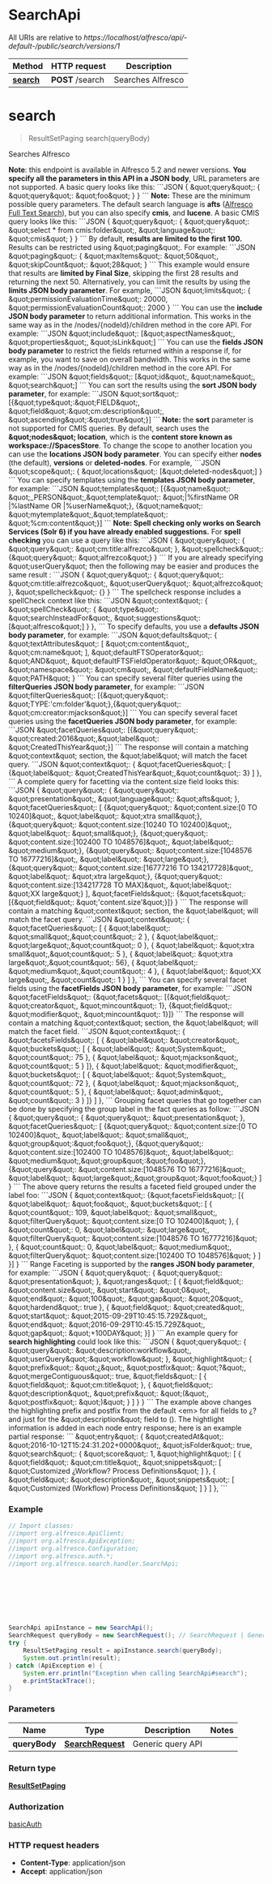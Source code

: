 # SearchApi

All URIs are relative to *https://localhost/alfresco/api/-default-/public/search/versions/1*

Method | HTTP request | Description
------------- | ------------- | -------------
[**search**](SearchApi.md#search) | **POST** /search | Searches Alfresco


<a name="search"></a>
# **search**
> ResultSetPaging search(queryBody)

Searches Alfresco

**Note**: this endpoint is available in Alfresco 5.2 and newer versions.  **You specify all the parameters in this API in a JSON body**, URL parameters are not supported. A basic query looks like this:  &#x60;&#x60;&#x60;JSON {   \&quot;query\&quot;: {     \&quot;query\&quot;: \&quot;foo\&quot;   } } &#x60;&#x60;&#x60;  **Note:** These are the minimum possible query parameters.  The default search language is **afts** ([Alfresco Full Text Search](http://docs.alfresco.com/5.1/concepts/rm-searchsyntax-intro.html)), but you can also specify **cmis**, and **lucene**.  A basic CMIS query looks like this:  &#x60;&#x60;&#x60;JSON {   \&quot;query\&quot;: {     \&quot;query\&quot;: \&quot;select * from cmis:folder\&quot;,     \&quot;language\&quot;: \&quot;cmis\&quot;   } } &#x60;&#x60;&#x60;  By default, **results are limited to the first 100.** Results can be restricted using \&quot;paging\&quot;. For example: &#x60;&#x60;&#x60;JSON \&quot;paging\&quot;: {   \&quot;maxItems\&quot;: \&quot;50\&quot;,   \&quot;skipCount\&quot;: \&quot;28\&quot; } &#x60;&#x60;&#x60; This example would ensure that results are **limited by Final Size**, skipping the first 28 results and returning the next 50.  Alternatively, you can limit the results by using the **limits JSON body parameter**. For example, &#x60;&#x60;&#x60;JSON \&quot;limits\&quot;: {   \&quot;permissionEvaluationTime\&quot;: 20000,   \&quot;permissionEvaluationCount\&quot;: 2000 } &#x60;&#x60;&#x60;  You can use the **include JSON body parameter** to return additional information. This works in the same way as in the /nodes/{nodeId}/children method in the core API. For example: &#x60;&#x60;&#x60;JSON \&quot;include\&quot;: [\&quot;aspectNames\&quot;, \&quot;properties\&quot;, \&quot;isLink\&quot;] &#x60;&#x60;&#x60;  You can use the **fields JSON body parameter** to restrict the fields returned within a response if, for example, you want to save on overall bandwidth. This works in the same way as in the /nodes/{nodeId}/children method in the core API. For example: &#x60;&#x60;&#x60;JSON \&quot;fields\&quot;: [\&quot;id\&quot;, \&quot;name\&quot;, \&quot;search\&quot;] &#x60;&#x60;&#x60;  You can sort the results using the **sort JSON body parameter**, for example: &#x60;&#x60;&#x60;JSON \&quot;sort\&quot;: [{\&quot;type\&quot;:\&quot;FIELD\&quot;, \&quot;field\&quot;:\&quot;cm:description\&quot;, \&quot;ascending\&quot;:\&quot;true\&quot;}] &#x60;&#x60;&#x60; **Note:** the **sort** parameter is not supported for CMIS queries.  By default, search uses the **\&quot;nodes\&quot; location**, which is the **content store known as workspace://SpacesStore**. To change the scope to another location you can use the **locations JSON body parameter**. You can specify either **nodes** (the default), **versions** or **deleted-nodes**.  For example, &#x60;&#x60;&#x60;JSON \&quot;scope\&quot;: {     \&quot;locations\&quot;: [\&quot;deleted-nodes\&quot;] } &#x60;&#x60;&#x60; You can specify templates using the **templates JSON body parameter**, for example: &#x60;&#x60;&#x60;JSON \&quot;templates\&quot;: [{\&quot;name\&quot;: \&quot;_PERSON\&quot;,\&quot;template\&quot;: \&quot;|%firstName OR |%lastName OR |%userName\&quot;},               {\&quot;name\&quot;: \&quot;mytemplate\&quot;,\&quot;template\&quot;: \&quot;%cm:content\&quot;}] &#x60;&#x60;&#x60;  **Note: Spell checking only works on Search Services (Solr 6) if you have already enabled suggestions.**  For **spell checking** you can use a query like this: &#x60;&#x60;&#x60;JSON {   \&quot;query\&quot;: {     \&quot;query\&quot;: \&quot;cm:title:alfrezco\&quot;   },   \&quot;spellcheck\&quot;: {\&quot;query\&quot;: \&quot;alfrezco\&quot;} } &#x60;&#x60;&#x60;  If you are already specifying \&quot;userQuery\&quot; then the following may be easier and produces the same result : &#x60;&#x60;&#x60;JSON {   \&quot;query\&quot;: {     \&quot;query\&quot;: \&quot;cm:title:alfrezco\&quot;,     \&quot;userQuery\&quot;: \&quot;alfrezco\&quot;   },   \&quot;spellcheck\&quot;: {} } &#x60;&#x60;&#x60;  The spellcheck response includes a spellCheck context like this: &#x60;&#x60;&#x60;JSON \&quot;context\&quot;: {   \&quot;spellCheck\&quot;: {     \&quot;type\&quot;: \&quot;searchInsteadFor\&quot;,     \&quot;suggestions\&quot;: [\&quot;alfresco\&quot;]   } }, &#x60;&#x60;&#x60;  To specify defaults, you  use a **defaults JSON body parameter**, for example: &#x60;&#x60;&#x60;JSON \&quot;defaults\&quot;: {   \&quot;textAttributes\&quot;: [     \&quot;cm:content\&quot;, \&quot;cm:name\&quot;   ],   \&quot;defaultFTSOperator\&quot;: \&quot;AND\&quot;,   \&quot;defaultFTSFieldOperator\&quot;: \&quot;OR\&quot;,   \&quot;namespace\&quot;: \&quot;cm\&quot;,   \&quot;defaultFieldName\&quot;: \&quot;PATH\&quot; } &#x60;&#x60;&#x60;  You can specify several filter queries using the **filterQueries JSON body parameter**, for example: &#x60;&#x60;&#x60;JSON \&quot;filterQueries\&quot;: [{\&quot;query\&quot;: \&quot;TYPE:&#39;cm:folder&#39;\&quot;},{\&quot;query\&quot;: \&quot;cm:creator:mjackson\&quot;}] &#x60;&#x60;&#x60;  You can specify several facet queries using the **facetQueries JSON body parameter**, for example: &#x60;&#x60;&#x60;JSON \&quot;facetQueries\&quot;: [{\&quot;query\&quot;: \&quot;created:2016\&quot;,\&quot;label\&quot;: \&quot;CreatedThisYear\&quot;}] &#x60;&#x60;&#x60; The response will contain a matching \&quot;context\&quot; section, the \&quot;label\&quot; will match the facet query. &#x60;&#x60;&#x60;JSON \&quot;context\&quot;: {   \&quot;facetQueries\&quot;: [     {\&quot;label\&quot;: \&quot;CreatedThisYear\&quot;,\&quot;count\&quot;: 3}   ] }, &#x60;&#x60;&#x60;  A complete query for facetting via the content.size field looks this: &#x60;&#x60;&#x60;JSON {   \&quot;query\&quot;: {     \&quot;query\&quot;: \&quot;presentation\&quot;,     \&quot;language\&quot;: \&quot;afts\&quot;   },     \&quot;facetQueries\&quot;: [         {\&quot;query\&quot;: \&quot;content.size:[0 TO 10240]\&quot;, \&quot;label\&quot;: \&quot;xtra small\&quot;},         {\&quot;query\&quot;: \&quot;content.size:[10240 TO 102400]\&quot;, \&quot;label\&quot;: \&quot;small\&quot;},         {\&quot;query\&quot;: \&quot;content.size:[102400 TO 1048576]\&quot;, \&quot;label\&quot;: \&quot;medium\&quot;},         {\&quot;query\&quot;: \&quot;content.size:[1048576 TO 16777216]\&quot;, \&quot;label\&quot;: \&quot;large\&quot;},         {\&quot;query\&quot;: \&quot;content.size:[16777216 TO 134217728]\&quot;, \&quot;label\&quot;: \&quot;xtra large\&quot;},         {\&quot;query\&quot;: \&quot;content.size:[134217728 TO MAX]\&quot;, \&quot;label\&quot;: \&quot;XX large\&quot;}   ],     \&quot;facetFields\&quot;: {\&quot;facets\&quot;: [{\&quot;field\&quot;: \&quot;&#39;content.size&#39;\&quot;}]} } &#x60;&#x60;&#x60;  The response will contain a matching \&quot;context\&quot; section, the \&quot;label\&quot; will match the facet query. &#x60;&#x60;&#x60;JSON \&quot;context\&quot;: {   \&quot;facetQueries\&quot;: [     { \&quot;label\&quot;: \&quot;small\&quot;,\&quot;count\&quot;: 2 },     { \&quot;label\&quot;: \&quot;large\&quot;,\&quot;count\&quot;: 0 },     { \&quot;label\&quot;: \&quot;xtra small\&quot;,\&quot;count\&quot;: 5 },     { \&quot;label\&quot;: \&quot;xtra large\&quot;,\&quot;count\&quot;: 56},     { \&quot;label\&quot;: \&quot;medium\&quot;,\&quot;count\&quot;: 4 },     { \&quot;label\&quot;: \&quot;XX large\&quot;, \&quot;count\&quot;: 1 }   ] }, &#x60;&#x60;&#x60;  You can specify several facet fields using the **facetFields JSON body parameter**, for example: &#x60;&#x60;&#x60;JSON \&quot;facetFields\&quot;: {\&quot;facets\&quot;: [{\&quot;field\&quot;: \&quot;creator\&quot;, \&quot;mincount\&quot;: 1}, {\&quot;field\&quot;: \&quot;modifier\&quot;, \&quot;mincount\&quot;: 1}]} &#x60;&#x60;&#x60; The response will contain a matching \&quot;context\&quot; section, the \&quot;label\&quot; will match the facet field. &#x60;&#x60;&#x60;JSON \&quot;context\&quot;: {    \&quot;facetsFields\&quot;: [      {  \&quot;label\&quot;: \&quot;creator\&quot;,         \&quot;buckets\&quot;: [           { \&quot;label\&quot;: \&quot;System\&quot;, \&quot;count\&quot;: 75 },           { \&quot;label\&quot;: \&quot;mjackson\&quot;, \&quot;count\&quot;: 5 }         ]},      {  \&quot;label\&quot;: \&quot;modifier\&quot;,         \&quot;buckets\&quot;: [           { \&quot;label\&quot;: \&quot;System\&quot;, \&quot;count\&quot;: 72 },           { \&quot;label\&quot;: \&quot;mjackson\&quot;, \&quot;count\&quot;: 5 },           { \&quot;label\&quot;: \&quot;admin\&quot;, \&quot;count\&quot;: 3 }         ]}    ] }, &#x60;&#x60;&#x60;  Grouping facet queries that go together can be done by specifying the group label in the fact queries as follow: &#x60;&#x60;&#x60;JSON     {         \&quot;query\&quot;: {             \&quot;query\&quot;: \&quot;presentation\&quot;         },         \&quot;facetQueries\&quot;: [             {\&quot;query\&quot;: \&quot;content.size:[0 TO 102400]\&quot;, \&quot;label\&quot;: \&quot;small\&quot;, \&quot;group\&quot;:\&quot;foo\&quot;},             {\&quot;query\&quot;: \&quot;content.size:[102400 TO 1048576]\&quot;, \&quot;label\&quot;: \&quot;medium\&quot;,\&quot;group\&quot;:\&quot;foo\&quot;},             {\&quot;query\&quot;: \&quot;content.size:[1048576 TO 16777216]\&quot;, \&quot;label\&quot;: \&quot;large\&quot;,\&quot;group\&quot;:\&quot;foo\&quot;}         ]     } &#x60;&#x60;&#x60; The above query returns the results a faceted field grouped under the label foo: &#x60;&#x60;&#x60;JSON {     \&quot;context\&quot;: {\&quot;facetsFields\&quot;: [{         \&quot;label\&quot;: \&quot;foo\&quot;,         \&quot;buckets\&quot;: [             {                 \&quot;count\&quot;: 109,                 \&quot;label\&quot;: \&quot;small\&quot;,                 \&quot;filterQuery\&quot;: \&quot;content.size:[0 TO 102400]\&quot;             },             {                 \&quot;count\&quot;: 0,                 \&quot;label\&quot;: \&quot;large\&quot;,                 \&quot;filterQuery\&quot;: \&quot;content.size:[1048576 TO 16777216]\&quot;             },             {                 \&quot;count\&quot;: 0,                 \&quot;label\&quot;: \&quot;medium\&quot;,                 \&quot;filterQuery\&quot;: \&quot;content.size:[102400 TO 1048576]\&quot;             }         ]     }] } &#x60;&#x60;&#x60; Range Faceting is supported by the **ranges JSON body parameter**, for example: &#x60;&#x60;&#x60;JSON     {         \&quot;query\&quot;: {             \&quot;query\&quot;: \&quot;presentation\&quot;         },         \&quot;ranges\&quot;: [         {             \&quot;field\&quot;: \&quot;content.size\&quot;,              \&quot;start\&quot;: \&quot;0\&quot;,              \&quot;end\&quot;: \&quot;100\&quot;,              \&quot;gap\&quot;: \&quot;20\&quot;,              \&quot;hardend\&quot;: true         },         {             \&quot;field\&quot;: \&quot;created\&quot;,             \&quot;start\&quot;: \&quot;2015-09-29T10:45:15.729Z\&quot;,             \&quot;end\&quot;: \&quot;2016-09-29T10:45:15.729Z\&quot;,             \&quot;gap\&quot;: \&quot;+100DAY\&quot;         }]     } &#x60;&#x60;&#x60; An example query for **search highlighting** could look like this: &#x60;&#x60;&#x60;JSON {   \&quot;query\&quot;: {     \&quot;query\&quot;: \&quot;description:workflow\&quot;,     \&quot;userQuery\&quot;:\&quot;workflow\&quot;   },   \&quot;highlight\&quot;: {     \&quot;prefix\&quot;: \&quot;¿\&quot;,     \&quot;postfix\&quot;: \&quot;?\&quot;,     \&quot;mergeContiguous\&quot;: true,     \&quot;fields\&quot;: [       {         \&quot;field\&quot;: \&quot;cm:title\&quot;       },       {         \&quot;field\&quot;: \&quot;description\&quot;,         \&quot;prefix\&quot;: \&quot;(\&quot;,         \&quot;postfix\&quot;: \&quot;)\&quot;       }      ]   } } &#x60;&#x60;&#x60; The example above changes the highlighting prefix and postfix from the  default &lt;em&gt; for all fields to ¿? and just for the \&quot;description\&quot; field to ().  The hightlight information is added in each node entry response; here is  an example partial response: &#x60;&#x60;&#x60; \&quot;entry\&quot;: {         \&quot;createdAt\&quot;: \&quot;2016-10-12T15:24:31.202+0000\&quot;,         \&quot;isFolder\&quot;: true,         \&quot;search\&quot;: {           \&quot;score\&quot;: 1,           \&quot;highlight\&quot;: [             {               \&quot;field\&quot;: \&quot;cm:title\&quot;,               \&quot;snippets\&quot;: [                 \&quot;Customized ¿Workflow? Process Definitions\&quot;               ]             },             {               \&quot;field\&quot;: \&quot;description\&quot;,               \&quot;snippets\&quot;: [                 \&quot;Customized (Workflow) Process Definitions\&quot;               ]             }           ]       }, &#x60;&#x60;&#x60; 

### Example
```java
// Import classes:
//import org.alfresco.ApiClient;
//import org.alfresco.ApiException;
//import org.alfresco.Configuration;
//import org.alfresco.auth.*;
//import org.alfresco.search.handler.SearchApi;








SearchApi apiInstance = new SearchApi();
SearchRequest queryBody = new SearchRequest(); // SearchRequest | Generic query API 
try {
    ResultSetPaging result = apiInstance.search(queryBody);
    System.out.println(result);
} catch (ApiException e) {
    System.err.println("Exception when calling SearchApi#search");
    e.printStackTrace();
}
```

### Parameters

Name | Type | Description  | Notes
------------- | ------------- | ------------- | -------------
 **queryBody** | [**SearchRequest**](SearchRequest.md)| Generic query API  |

### Return type

[**ResultSetPaging**](ResultSetPaging.md)

### Authorization

[basicAuth](../README.md#basicAuth)

### HTTP request headers

 - **Content-Type**: application/json
 - **Accept**: application/json

